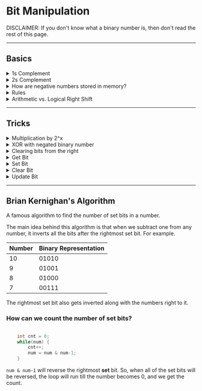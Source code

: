 # Bit Manipulation

DISCLAIMER: If you don't know what a binary number is, then don't read the rest of this page.

---

## Basics

<details>
    <summary>1s Complement</summary>

- Flip all the bits of a binary number

</details>

<details>
    <summary>2s Complement</summary>

- Calculate 1s Complement
- Add `1` to it

</details>

<details>
    <summary>How are negative numbers stored in memory?</summary>

[Read this](https://www.geeksforgeeks.org/how-the-negative-numbers-are-stored-in-memory/)
- A positive number is represented as itself while a negative number is represented as the 2s complement of its absolute value, with a 1 in its sign bit to indicate that a negative value
- In simple words, the binary representation of `-K` as a N-bit number is `concat(1, 2^(N-1) - K)`
- More simpler words, invert the bits in the positive representation and then add 1
- Example: +7 = 0 111
- Calculating -7 ?
- Flip the bits of +7 = 000
- Add 1 to it = 001
- Prefix with sign bit -7 = 1 001

</details>

<details>
    <summary>Rules</summary>

|Equation|Result|
| --- | --- |
|`x ^ 0`|`x`|
|`x ^ 1`|`~x`|
|`x ^ x`|`0`|
|`x & 0`|`0`|
|`x & 1`|`x`|
|`x & x`|`x`|
|`x \| 0`|`x`|
|`x \| 1`|`1`|


</details>

<details>
    <summary>Arithmetic vs. Logical Right Shift</summary>

- There are 2 types of right shift operators
- Arithmetic Right Shift essentially divides by 2 (shifts the bits to the right and fills the MSB with sign bit)
- Example, `-75 = 1 0110101`
- `-75 >> 1 = 1 1011010 = -38`
- Logical Right Shift does exactly what we think right shifting means (shifts the bits to the right and fills the MSB with 0)
- Example, `-75 = 1 0110101`
- `-75 >>> 1 = 0 1011010 = 90`

</details>

---
## Tricks
<details>
    <summary>Multiplication by 2^x</summary>

- Lets calculate 0110 * 2
- which is 0110 + 0110 = 1100
- observe that all the bits are shifted by 1 bit to the left
- `binary_numer * 2` is equivalent to `binary_number << 1`
- Further results, what if I want to multiply binary number with 2^23 ?
- Simply, shift 23 bits to the left, which is `binary_number << 23`

</details>

<details>
    <summary>XOR with negated binary number</summary>

- `1100 ^ (~1100) = 1111`
- XORing with its negated value is a sequence of 1s

</details>

<details>
    <summary>Clearing bits from the right</summary>

- `1011 & (~0 << 2)`
- `~0` is a sequence of 1s
- So, left shifting by `2` will be 2 zeroes at the right, followed by 1s
- ANDing it with a number will clear the last 2 bits
- ` = 1000`

</details>

<details>
    <summary>Get Bit</summary>

- Shift 1 over by i bits (i = which bit you wanna get), creating a value that looks like `00100000`
- Then do logical AND with the number, and compare it with `0`
- If the ith bit was set, then the result won't be `0`
- Example, Check if 5th bit from right is set or not, `10110110`
- We take `00000001`, left shift by 5
- `00000001 << 5 = 00100000`
- logical AND with given number, `00100000 & 10110110 = 00100000`
- which is not equal to `0`, so the 5th bit from right was set


```cpp

    bool getBit(int num, int i) {
        return ((num & (1 << i)) != 0);
    }

```
</details>


<details>
    <summary>Set Bit</summary>

- Setting a bit is quite easy
- Just shift the 1 to the desired location and do a logical OR


```cpp

    int setBit(int num, int i) {
        return num | (1 << i);
    }

```
</details>

<details>
    <summary>Clear Bit</summary>

- Very similar to set bit, but here we negate the mask
- Create a number like `11011111`, then do logical AND

```cpp

    int clearBit(int num, int i) {
        int mask = ~(1 << i);
        return num & mask;
    }
```

- Clearing bits from MSB to i (inclusive)

```cpp

    int clearBitMSBThroughI(int num, int i) {
        int mask = (1 << i) - 1;
        return num & mask;
    }
```


- Clearing bits from i to 0 (inclusive)

```cpp

    int clearBitIThrough0(int num, int i) {
        int mask = (-1 << (i + 1));
        return num & mask;
    }
```
</details>

<details>
    <summary>Update Bit</summary>

- It is a combination of clear bit and set bit

```cpp

    int updateBit(int num, int i, bool bit) {
        int val = bit ? 1 : 0;
        int mask = ~(1 << i);
        return (num & mask) | (value << i);
    }
```
</details>

---

## Brian Kernighan's Algorithm
A famous algorithm to find the number of set bits in a number.

The main idea behind this algorithm is that when we subtract one from any number, it inverts all the bits after the rightmost set bit.
For example.

|Number|Binary Representation|
|---|---|
|10|01010|
|9|01001|
|8|01000|
|7|00111|

The rightmost set bit also gets inverted along with the numbers right to it.


### How can we count the number of set bits?

```cpp

    int cnt = 0;
    while(num) {
        cnt++;
        num = num & num-1;
    }
```

`num & num-1` will reverse the rightmost **set** bit. So, when all of the set bits will be reversed, the loop will run till the number becomes 0, and we get the count.
